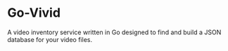 # Go-Vivid
A video inventory service written in Go designed to find and build a JSON database for your video files.

